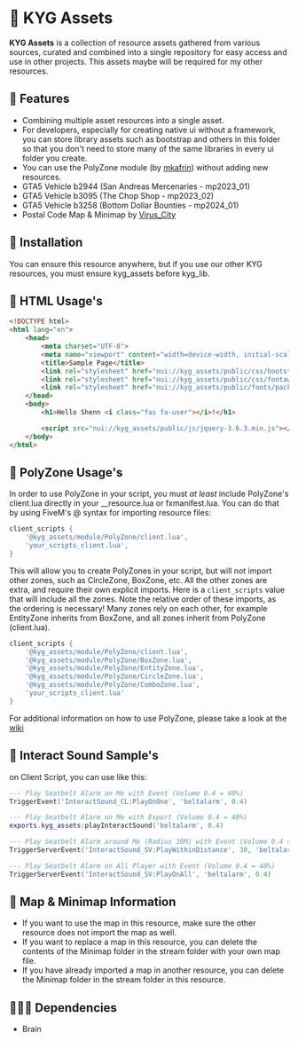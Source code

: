 # 🦭 KYG Assets

**KYG Assets** is a collection of resource assets gathered from various sources, curated and combined into a single repository for easy access and use in other projects. This assets maybe will be required for my other resources.

## 🌴 Features

- Combining multiple asset resources into a single asset.
- For developers, especially for creating native ui without a framework, you can store library assets such as bootstrap and others in this folder so that you don't need to store many of the same libraries in every ui folder you create.
- You can use the PolyZone module (by [mkafrin](https://github.com/mkafrin/PolyZone)) without adding new resources.
- GTA5 Vehicle b2944 (San Andreas Mercenaries - mp2023_01)
- GTA5 Vehicle b3095 (The Chop Shop - mp2023_02)
- GTA5 Vehicle b3258 (Bottom Dollar Bounties - mp2024_01)
- Postal Code Map & Minimap by [Virus_City](https://forum.cfx.re/t/release-postal-code-map-minimap-new-improved-v1-3/147458)

## 🥥 Installation

You can ensure this resource anywhere, but if you use our other KYG resources, you must ensure kyg_assets before kyg_lib.

## 🦀 HTML Usage's
```html
<!DOCTYPE html>
<html lang="en">
    <head>
        <meta charset="UTF-8">
        <meta name="viewport" content="width=device-width, initial-scale=1.0">
        <title>Sample Page</title>
        <link rel="stylesheet" href="nui://kyg_assets/public/css/bootstrap.min.css">
        <link rel="stylesheet" href="nui://kyg_assets/public/css/fontawesome.min.css">
        <link rel="stylesheet" href="nui://kyg_assets/public/fonts/pack.css">
    </head>
    <body>
        <h1>Hello Shenn <i class="fas fa-user"></i>!</h1>

        <script src="nui://kyg_assets/public/js/jquery-3.6.3.min.js"></script>
    </body>
</html>
```

## 🦀 PolyZone Usage's

In order to use PolyZone in your script, you must _at least_ include PolyZone's client.lua directly in your __resource.lua or fxmanifest.lua. You can do that by using FiveM's @ syntax for importing resource files:

```lua
client_scripts {
    '@kyg_assets/module/PolyZone/client.lua',
    'your_scripts_client.lua',
}
```

This will allow you to create PolyZones in your script, but will not import other zones, such as CircleZone, BoxZone, etc. All the other zones are extra, and require their own explicit imports. Here is a `client_scripts` value that will include all the zones. Note the relative order of these imports, as the ordering is necessary! Many zones rely on each other, for example EntityZone inherits from BoxZone, and all zones inherit from PolyZone (client.lua).

```lua
client_scripts {
    '@kyg_assets/module/PolyZone/client.lua',
    '@kyg_assets/module/PolyZone/BoxZone.lua',
    '@kyg_assets/module/PolyZone/EntityZone.lua',
    '@kyg_assets/module/PolyZone/CircleZone.lua',
    '@kyg_assets/module/PolyZone/ComboZone.lua',
    'your_scripts_client.lua'
}
```

For additional information on how to use PolyZone, please take a look at the [wiki](https://github.com/mkafrin/PolyZone/wiki)

## 🦀 Interact Sound Sample's

on Client Script, you can use like this:
```lua
--- Play Seatbelt Alarm on Me with Event (Volume 0.4 = 40%)
TriggerEvent('InteractSound_CL:PlayOnOne', 'beltalarm', 0.4)

--- Play Seatbelt Alarm on Me with Export (Volume 0.4 = 40%)
exports.kyg_assets:playInteractSound('beltalarm', 0.4)

--- Play Seatbelt Alarm around Me (Radius 30M) with Event (Volume 0.4 = 40%)
TriggerServerEvent('InteractSound_SV:PlayWithinDistance', 30, 'beltalarm', 0.4)

--- Play Seatbelt Alarm on All Player with Event (Volume 0.4 = 40%)
TriggerServerEvent('InteractSound_SV:PlayOnAll', 'beltalarm', 0.4)
```

## 🦀 Map & Minimap Information

- If you want to use the map in this resource, make sure the other resource does not import the map as well.
- If you want to replace a map in this resource, you can delete the contents of the Minimap folder in the stream folder with your own map file.
- If you have already imported a map in another resource, you can delete the Minimap folder in the stream folder in this resource.

## 🏄🏻‍♀️ Dependencies

- Brain